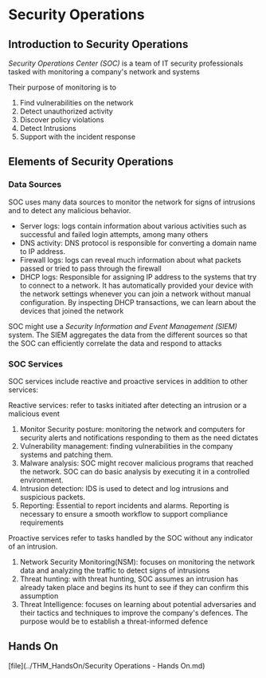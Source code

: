 Security Operations
========================

## Introduction to Security Operations

*Security Operations Center (SOC)* is a team of IT security professionals tasked with monitoring a company's network and systems

Their purpose of monitoring is to
1. Find vulnerabilities on the network
2. Detect unauthorized activity
3. Discover policy violations
4. Detect Intrusions
5. Support with the incident response


## Elements of Security Operations

### Data Sources
SOC uses many data sources to monitor the network for signs of intrusions and to detect any malicious behavior.
- Server logs: logs contain information about various activities such as successful and failed login attempts, among many others
- DNS activity: DNS protocol is responsible for converting a domain name to IP address.
- Firewall logs: logs can reveal much information about what packets passed or tried to pass through the firewall
- DHCP logs: Responsible for assigning IP address to the systems that try to connect to a network. It has automatically provided your device with the network settings whenever you can join a network without manual configuration. By inspecting DHCP transactions, we can learn about the devices that joined the network

SOC might use a *Security Information and Event Management (SIEM)* system. The SIEM aggregates the data from the different sources so that the SOC can efficiently correlate the data and respond to attacks


### SOC Services

SOC services include reactive and proactive services in addition to other services:

Reactive services: refer to tasks initiated after detecting an intrusion or a malicious event
1. Monitor Security posture: monitoring the network and computers for security alerts and notifications responding to them as the need dictates
2. Vulnerability management: finding vulnerabilities in the company systems and patching them. 
3. Malware analysis: SOC might recover malicious programs that reached the network. SOC can do basic analysis by executing it in a controlled environment.
4. Intrusion detection: IDS is used to detect and log intrusions and suspicious packets. 
5. Reporting: Essential to report incidents and alarms. Reporting is necessary to ensure a smooth workflow to support compliance requirements

Proactive services refer to tasks handled by the SOC without any indicator of an intrusion.
1. Network Security Monitoring(NSM): focuses on monitoring the network data and analyzing the traffic to detect signs of intrusions
2. Threat hunting:  with threat hunting, SOC assumes an intrusion has already taken place and begins its hunt to see if they can confirm this assumption
3. Threat Intelligence: focuses on learning about potential adversaries and their tactics and techniques to improve the company's defences. The purpose would be to establish a threat-informed defence

## Hands On
[file](../THM_HandsOn/Security Operations - Hands On.md)